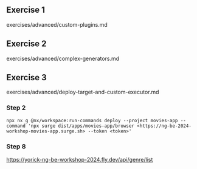 ## Exercise 1

exercises/advanced/custom-plugins.md

## Exercise 2

exercises/advanced/complex-generators.md

## Exercise 3

exercises/advanced/deploy-target-and-custom-executor.md

### Step 2

```
npx nx g @nx/workspace:run-commands deploy --project movies-app --command 'npx surge dist/apps/movies-app/browser <https://ng-be-2024-workshop-movies-app.surge.sh> --token <token>'
```

### Step 8

<https://yorick-ng-be-workshop-2024.fly.dev/api/genre/list>
